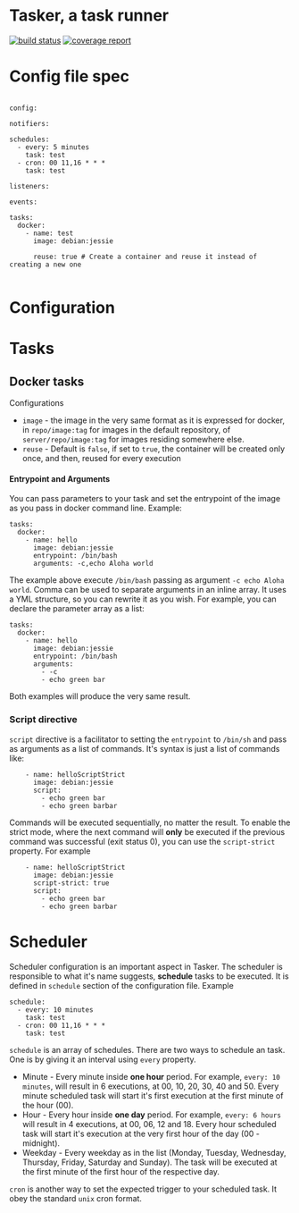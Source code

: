 # Tasker, a task runner

[![build status](http://git.thestorm.com.br:8080/strm/tasker/badges/master/build.svg)](http://git.thestorm.com.br:8080/strm/tasker/commits/master)
[![coverage report](http://git.thestorm.com.br:8080/strm/tasker/badges/master/coverage.svg)](http://git.thestorm.com.br:8080/strm/tasker/commits/master)

# Config file spec

```

config:

notifiers:

schedules:
  - every: 5 minutes
    task: test
  - cron: 00 11,16 * * *
    task: test

listeners:

events:

tasks:
  docker:
    - name: test
      image: debian:jessie
      
      reuse: true # Create a container and reuse it instead of creating a new one
    
```

# Configuration

# Tasks

## Docker tasks

Configurations

 * `image` - the image in the very same format as it is expressed for docker, in `repo/image:tag` for images in the default repository, of `server/repo/image:tag` for images residing somewhere else.
 * `reuse` - Default is `false`, if set to `true`, the container will be created only once, and then, reused for every execution 
 
 #### Entrypoint and Arguments
 
You can pass parameters to your task and set the entrypoint of the image as you pass in docker command line. Example:

```
tasks:
  docker:
    - name: hello
      image: debian:jessie
      entrypoint: /bin/bash
      arguments: -c,echo Aloha world
```

The example above execute `/bin/bash` passing as argument `-c echo Aloha world`. Comma can be used to separate arguments in an inline array. It uses a YML structure, so you can rewrite it as you wish. For example, you can declare the parameter array as a list:

```
tasks:
  docker:
    - name: hello
      image: debian:jessie
      entrypoint: /bin/bash
      arguments:
        - -c
        - echo green bar
```

Both examples will produce the very same result.


### Script directive

`script` directive is a facilitator to setting the `entrypoint` to `/bin/sh` and pass as arguments as a list of commands. It's syntax is just a list of commands like:

```
    - name: helloScriptStrict
      image: debian:jessie
      script:
        - echo green bar
        - echo green barbar
```

Commands will be executed sequentially, no matter the result. To enable the strict mode, where the next command will **only** be executed if the previous command was successful (exit status 0), you can use the `script-strict` property. For example

```
    - name: helloScriptStrict
      image: debian:jessie
      script-strict: true
      script:
        - echo green bar
        - echo green barbar
```

# Scheduler

Scheduler configuration is an important aspect in Tasker. The scheduler is responsible to what it's name suggests, **schedule** tasks to be executed. It is defined in `schedule` section of the configuration file. Example

```
schedule:
  - every: 10 minutes
    task: test
  - cron: 00 11,16 * * *
    task: test
```

`schedule` is an array of schedules. There are two ways to schedule an task. One is by giving it an interval using `every` property.

 * Minute - Every minute inside **one hour** period. For example, `every: 10 minutes`, will result in 6 executions, at 00, 10, 20, 30, 40 and 50. Every minute scheduled task will start it's first execution at the first minute of the hour (00).
 * Hour - Every hour inside **one day** period. For example, `every: 6 hours` will result in 4 executions, at 00, 06, 12 and 18. Every hour scheduled task will start it's execution at the very first hour of the day (00 - midnight).
 * Weekday - Every weekday as in the list (Monday, Tuesday, Wednesday, Thursday, Friday, Saturday and Sunday). The task will be executed at the first minute of the first hour of the respective day.
 
 `cron` is another way to set the expected trigger to your scheduled task. It obey the standard `unix` cron format.